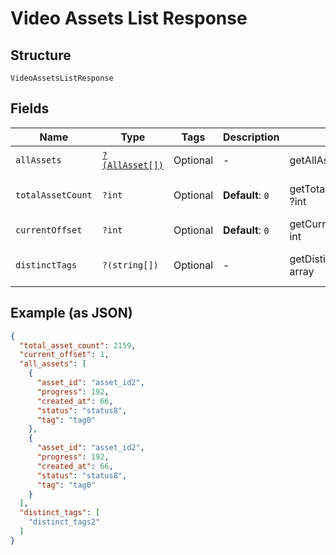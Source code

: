 
# Video Assets List Response

## Structure

`VideoAssetsListResponse`

## Fields

| Name | Type | Tags | Description | Getter | Setter |
|  --- | --- | --- | --- | --- | --- |
| `allAssets` | [`?(AllAsset[])`](../../doc/models/all-asset.md) | Optional | - | getAllAssets(): ?array | setAllAssets(?array allAssets): void |
| `totalAssetCount` | `?int` | Optional | **Default**: `0` | getTotalAssetCount(): ?int | setTotalAssetCount(?int totalAssetCount): void |
| `currentOffset` | `?int` | Optional | **Default**: `0` | getCurrentOffset(): ?int | setCurrentOffset(?int currentOffset): void |
| `distinctTags` | `?(string[])` | Optional | - | getDistinctTags(): ?array | setDistinctTags(?array distinctTags): void |

## Example (as JSON)

```json
{
  "total_asset_count": 2159,
  "current_offset": 1,
  "all_assets": [
    {
      "asset_id": "asset_id2",
      "progress": 192,
      "created_at": 66,
      "status": "status8",
      "tag": "tag0"
    },
    {
      "asset_id": "asset_id2",
      "progress": 192,
      "created_at": 66,
      "status": "status8",
      "tag": "tag0"
    }
  ],
  "distinct_tags": [
    "distinct_tags2"
  ]
}
```


